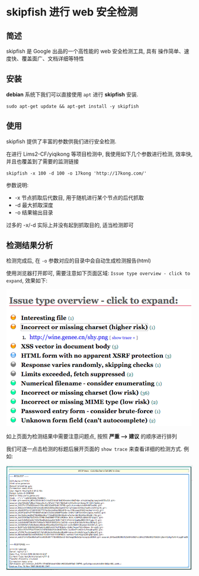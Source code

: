 # skipfish 进行 web 安全检测

## 简述

skipfish 是 Google 出品的一个高性能的 web 安全检测工具, 具有 操作简单、速度快、覆盖面广、文档详细等特性

## 安装

**debian** 系统下我们可以直接使用 `apt` 进行 **skipfish** 安装.

```
sudo apt-get update && apt-get install -y skipfish
```

## 使用

skipfish 提供了丰富的参数供我们进行安全检测.

在进行 Lims2-CF/yiqikong 等项目检测中, 我使用如下几个参数进行检测, 效率快, 并且也覆盖到了需要的监测链接


```
skipfish -x 100 -d 100 -o 17kong 'http://17kong.com/'
```

参数说明:

* -x 节点抓取后代数目, 用于随机进行某个节点的后代抓取
* -d 最大抓取深度
* -o 结果输出目录

过多的 -x/-d 实际上并没有起到抓取目的, 适当检测即可

## 检测结果分析

检测完成后, 在 `-o` 参数对应的目录中会自动生成检测报告(html)

使用浏览器打开即可, 需要注意如下页面区域: `Issue type overview - click to expand`, 效果如下:

![issue](issue.png)

如上页面为检测结果中需要注意问题点, 按照 **严重 --> 建议** 的顺序进行排列

我们可逐一点击检测的标题后展开页面的  `show trace` 来查看详细的检测方式. 例如:

![trace](trace.png)
